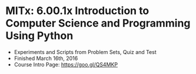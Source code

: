 # MITx: 6.00.1x Introduction to Computer Science and Programming Using Python
* Experiments and Scripts from Problem Sets, Quiz and Test
* Finished March 16th, 2016
* Course Intro Page: https://goo.gl/QS4MKP
 

